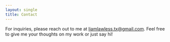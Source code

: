 ```yaml
---
layout: single
title: Contact
---
```

For inquiries, please reach out to me at [liamlawless.tx@gmail.com](mailto:liamlawless.tx@gmail.com). Feel free to give me your thoughts on my work or just say hi!